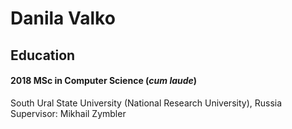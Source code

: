 # Danila Valko

## Education
#### 2018      MSc in Computer Science (*cum laude*)
South Ural State University (National Research University), Russia
Supervisor: Mikhail Zymbler
